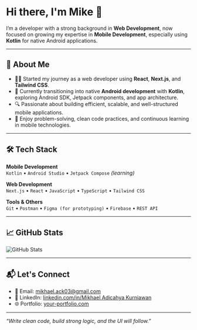 # Hi there, I'm Mike 👋

I’m a developer with a strong background in **Web Development**, now focused on growing my expertise in **Mobile Development**, especially using **Kotlin** for native Android applications.

---

## 🧩 About Me

- 👨‍💻 Started my journey as a web developer using **React**, **Next.js**, and **Tailwind CSS**.
- 📱 Currently transitioning into native **Android development** with **Kotlin**, exploring Android SDK, Jetpack components, and app architecture.
- 🔍 Passionate about building efficient, scalable, and well-structured mobile applications.
- 💬 Enjoy problem-solving, clean code practices, and continuous learning in mobile technologies.

---

## 🛠 Tech Stack

**Mobile Development**  
`Kotlin` • `Android Studio` • `Jetpack Compose` *(learning)*

**Web Development**  
`Next.js` • `React` • `JavaScript` • `TypeScript` • `Tailwind CSS`

**Tools & Others**  
`Git` • `Postman` • `Figma (for prototyping)` • `Firebase` • `REST API`

---

## 📈 GitHub Stats

![GitHub Stats](https://github-readme-stats.vercel.app/api?username=your-github-username&show_icons=true&theme=tokyonight)

---

## 📬 Let's Connect

- 📧 Email: mikhael.ack03@gmail.com  
- 🔗 LinkedIn: [linkedin.com/in/Mikhael Adicahya Kurniawan](https://www.linkedin.com/in/mikhael-adicahya-k-102573312/)  
- 🌐 Portfolio: [your-portfolio.com](https://your-portfolio.com)

---

*“Write clean code, build strong logic, and the UI will follow.”*
